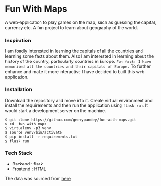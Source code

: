 # Fun With Maps

A web-application to play games on the map, such as guessing the capital, currency etc.
A fun project to learn about geography of the world.


### Inspiration
I am fondly interested in learning the capitals of all the countries and learning some facts about them.
Also I am interested in learning about the history of the country, particularly countries in Europe.
`Fun fact: I have memorized all the countries and their capitals of Europe.`
To further enhance and make it more interactive I have decided to built this web application.


### Installation
Download the repository and move into it.
Create virtual environment and install the requirements and then
run the application using `flask run`. It would start a development server on the machine.
```console
$ git clone https://github.com/geekypandey/fun-with-maps.git
$ cd  fun-with-maps
$ virtualenv -p3 venv
$ source venv/bin/activate
$ pip install -r requirements.txt
$ flask run
```

### Tech Stack
- Backend : flask
- Frontend : HTML


The data was sourced from [here](https://www.sport-histoire.fr/en/Geography/Countries_by_alphabetical_order.php)
